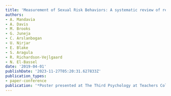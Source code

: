 ```yaml
---
title: 'Measurement of Sexual Risk Behaviors: A systematic review of reviews'
authors:
- A. Mandavia
- A. Davis
- M. Brooks
- G. Juneja
- C. Arslanbogan
- U. Nirjar
- E. Blake
- S. Aragula
- R. Richardson-Vejlgaard
- N. El-Bassel
date: '2019-04-01'
publishDate: '2023-11-27T05:20:31.627833Z'
publication_types:
- paper-conference
publication: '*Poster presented at The Third Psychology at Teachers College Conference*'
---
```

